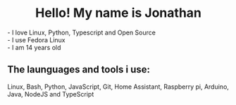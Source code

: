 <h1 align="center">Hello! My name is Jonathan</h1>

<p>
  - I love Linux, Python, Typescript and Open Source <br/>
  - I use Fedora Linux <br/>
  - I am 14 years old <br/>
</p>

<h2 align="left">The launguages and tools i use:</h2>
<p>Linux, Bash, Python, JavaScript, Git, Home Assistant, Raspberry pi, Arduino, Java, NodeJS and TypeScript</p>
